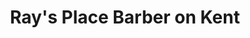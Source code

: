 ---
title: "Ray's Place Barber on Kent"
url: /charlottetown/rays-place-barber-on-kent/
shop: Friseur
---